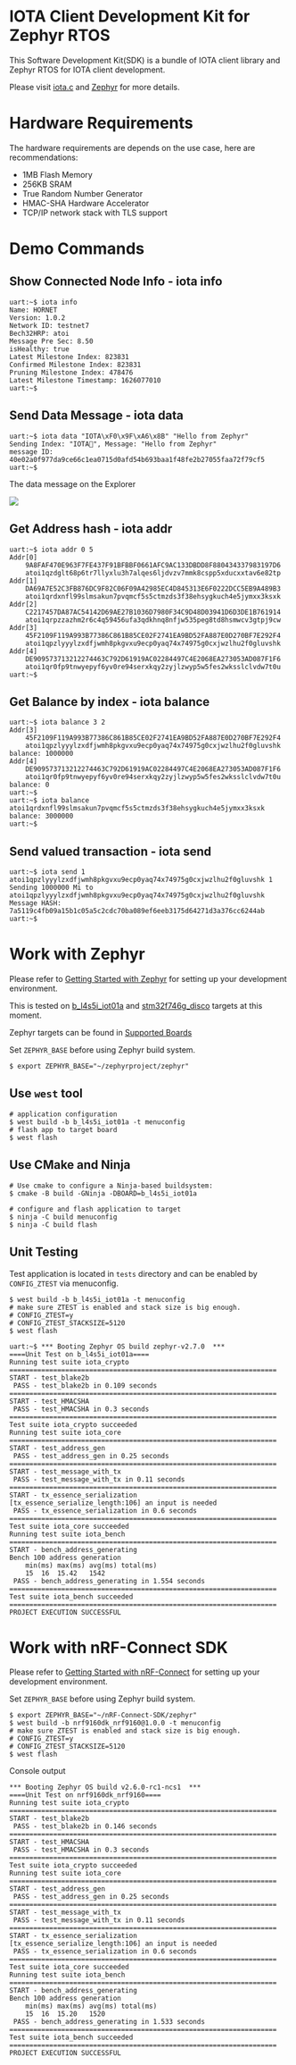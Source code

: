 # IOTA Client Development Kit for Zephyr RTOS

This Software Development Kit(SDK) is a bundle of IOTA client library and Zephyr RTOS for IOTA client development.

Please visit [iota.c](https://iota-c-client.readthedocs.io/en/latest/index.html) and [Zephyr](https://docs.zephyrproject.org/latest/introduction/index.html) for more details.

# Hardware Requirements

The hardware requirements are depends on the use case, here are recommendations:

* 1MB Flash Memory
* 256KB SRAM
* True Random Number Generator
* HMAC-SHA Hardware Accelerator
* TCP/IP network stack with TLS support

# Demo Commands

## Show Connected Node Info - iota info

```shell
uart:~$ iota info
Name: HORNET
Version: 1.0.2
Network ID: testnet7
Bech32HRP: atoi
Message Pre Sec: 8.50
isHealthy: true
Latest Milestone Index: 823831
Confirmed Milestone Index: 823831
Pruning Milestone Index: 478476
Latest Milestone Timestamp: 1626077010
uart:~$
```
## Send Data Message - iota data

```shell
uart:~$ iota data "IOTA\xF0\x9F\xA6\x8B" "Hello from Zephyr"
Sending Index: "IOTA🦋", Message: "Hello from Zephyr"
message ID: 40e02a0f977da9ce66c1ea0715d0afd54b693baa1f48fe2b27055faa72f79cf5
uart:~$
```
The data message on the Explorer

![](images/data_message.png)

## Get Address hash - iota addr

```shell
uart:~$ iota addr 0 5
Addr[0]
	9A8FAF470E963F7FE437F91BFBBF0661AFC9AC133DBDD8F880434337983197D6
	atoi1qzdglt68p6tr7llyxlu3h7alqes6ljdvzv7mmk8cspp5xducxxtav6e82tp
Addr[1]
	DA69A7E52C3FB876DC9F82C06F09A42985EC4D845313E6F0222DCC5EB9A489B3
	atoi1qrdxnfl99slmsakun7pvqmcf5s5ctmzds3f38ehsygkuch4e5jymxx3ksxk
Addr[2]
	C2217457DA87AC54142D69AE27B1036D7980F34C9D48D03941D6D3DE1B761914
	atoi1qrpzzazhm2r6c4q59456ufa3qdkhnq8nfjw535peg8td8hsmwcv3gtpj9cw
Addr[3]
	45F2109F119A993B77386C861B85CE02F2741EA9BD52FA887E0D270BF7E292F4
	atoi1qpzlyyylzxdfjwmh8pkgvxu9ecp0yaq74x74975g0cxjwzlhu2f0gluvshk
Addr[4]
	DE909573713212274463C792D61919AC02284497C4E2068EA273053AD087F1F6
	atoi1qr0fp9tnwyepyf6yv0re94serxkqy2zyjlzwyp5w5fes2wksslclvdw7t0u
uart:~$
```

## Get Balance by index - iota balance

```shell
uart:~$ iota balance 3 2
Addr[3]
	45F2109F119A993B77386C861B85CE02F2741EA9BD52FA887E0D270BF7E292F4
	atoi1qpzlyyylzxdfjwmh8pkgvxu9ecp0yaq74x74975g0cxjwzlhu2f0gluvshk
balance: 1000000
Addr[4]
	DE909573713212274463C792D61919AC02284497C4E2068EA273053AD087F1F6
	atoi1qr0fp9tnwyepyf6yv0re94serxkqy2zyjlzwyp5w5fes2wksslclvdw7t0u
balance: 0
uart:~$
uart:~$ iota balance atoi1qrdxnfl99slmsakun7pvqmcf5s5ctmzds3f38ehsygkuch4e5jymxx3ksxk
balance: 3000000
uart:~$
```

## Send valued transaction - iota send

```shell
uart:~$ iota send 1 atoi1qpzlyyylzxdfjwmh8pkgvxu9ecp0yaq74x74975g0cxjwzlhu2f0gluvshk 1
Sending 1000000 Mi to atoi1qpzlyyylzxdfjwmh8pkgvxu9ecp0yaq74x74975g0cxjwzlhu2f0gluvshk
Message HASH: 7a5119c4fb09a15b1c05a5c2cdc70ba089ef6eeb3175d64271d3a376cc6244ab
uart:~$
```

# Work with Zephyr

Please refer to [Getting Started with Zephyr](https://docs.zephyrproject.org/latest/getting_started/index.html) for setting up your development environment.

This is tested on [b_l4s5i_iot01a](https://docs.zephyrproject.org/latest/boards/arm/b_l4s5i_iot01a/doc/index.html) and [stm32f746g_disco](https://docs.zephyrproject.org/latest/boards/arm/stm32f746g_disco/doc/index.html) targets at this moment.

Zephyr targets can be found in [Supported Boards](https://docs.zephyrproject.org/latest/boards/index.html)

Set `ZEPHYR_BASE` before using Zephyr build system.

```shell
$ export ZEPHYR_BASE="~/zephyrproject/zephyr"
```

## Use `west` tool

```shell
# application configuration
$ west build -b b_l4s5i_iot01a -t menuconfig
# flash app to target board
$ west flash
```

## Use CMake and Ninja

```shell
# Use cmake to configure a Ninja-based buildsystem:
$ cmake -B build -GNinja -DBOARD=b_l4s5i_iot01a

# configure and flash application to target
$ ninja -C build menuconfig
$ ninja -C build flash
```

## Unit Testing

Test application is located in `tests` directory and can be enabled by `CONFIG_ZTEST` via menuconfig.

```shell
$ west build -b b_l4s5i_iot01a -t menuconfig
# make sure ZTEST is enabled and stack size is big enough.
# CONFIG_ZTEST=y
# CONFIG_ZTEST_STACKSIZE=5120
$ west flash
```

```
uart:~$ *** Booting Zephyr OS build zephyr-v2.7.0  ***
====Unit Test on b_l4s5i_iot01a====
Running test suite iota_crypto
===================================================================
START - test_blake2b
 PASS - test_blake2b in 0.109 seconds
===================================================================
START - test_HMACSHA
 PASS - test_HMACSHA in 0.3 seconds
===================================================================
Test suite iota_crypto succeeded
Running test suite iota_core
===================================================================
START - test_address_gen
 PASS - test_address_gen in 0.25 seconds
===================================================================
START - test_message_with_tx
 PASS - test_message_with_tx in 0.11 seconds
===================================================================
START - tx_essence_serialization
[tx_essence_serialize_length:106] an input is needed
 PASS - tx_essence_serialization in 0.6 seconds
===================================================================
Test suite iota_core succeeded
Running test suite iota_bench
===================================================================
START - bench_address_generating
Bench 100 address generation
	min(ms)	max(ms)	avg(ms)	total(ms)
	15	16	15.42	1542
 PASS - bench_address_generating in 1.554 seconds
===================================================================
Test suite iota_bench succeeded
===================================================================
PROJECT EXECUTION SUCCESSFUL
```

# Work with nRF-Connect SDK

Please refer to [Getting Started with nRF-Connect](https://developer.nordicsemi.com/nRF_Connect_SDK/doc/latest/nrf/getting_started.html) for setting up your development environment.

Set `ZEPHYR_BASE` before using Zephyr build system.

```shell
$ export ZEPHYR_BASE="~/nRF-Connect-SDK/zephyr"
$ west build -b nrf9160dk_nrf9160@1.0.0 -t menuconfig
# make sure ZTEST is enabled and stack size is big enough.
# CONFIG_ZTEST=y
# CONFIG_ZTEST_STACKSIZE=5120
$ west flash
```

Console output

```
*** Booting Zephyr OS build v2.6.0-rc1-ncs1  ***
====Unit Test on nrf9160dk_nrf9160====
Running test suite iota_crypto
===================================================================
START - test_blake2b
 PASS - test_blake2b in 0.146 seconds
===================================================================
START - test_HMACSHA
 PASS - test_HMACSHA in 0.3 seconds
===================================================================
Test suite iota_crypto succeeded
Running test suite iota_core
===================================================================
START - test_address_gen
 PASS - test_address_gen in 0.25 seconds
===================================================================
START - test_message_with_tx
 PASS - test_message_with_tx in 0.11 seconds
===================================================================
START - tx_essence_serialization
[tx_essence_serialize_length:106] an input is needed
 PASS - tx_essence_serialization in 0.6 seconds
===================================================================
Test suite iota_core succeeded
Running test suite iota_bench
===================================================================
START - bench_address_generating
Bench 100 address generation
	min(ms)	max(ms)	avg(ms)	total(ms)
	15	16	15.20	1520
 PASS - bench_address_generating in 1.533 seconds
===================================================================
Test suite iota_bench succeeded
===================================================================
PROJECT EXECUTION SUCCESSFUL
```
